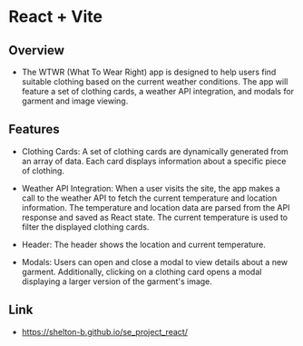 # React + Vite

## Overview

- The WTWR (What To Wear Right) app is designed to help users find suitable clothing based on the current weather conditions. The app will feature a set of clothing cards, a weather API integration, and modals for garment and image viewing.

## Features

- Clothing Cards:
  A set of clothing cards are dynamically generated from an array of data. Each card displays information about a specific piece of clothing.

- Weather API Integration:
  When a user visits the site, the app makes a call to the weather API to fetch the current temperature and location information. The temperature and location data are parsed from the API response and saved as React state. The current temperature is used to filter the displayed clothing cards.

- Header:
  The header shows the location and current temperature.

- Modals:
  Users can open and close a modal to view details about a new garment. Additionally, clicking on a clothing card opens a modal displaying a larger version of the garment's image.

## Link

- https://shelton-b.github.io/se_project_react/
